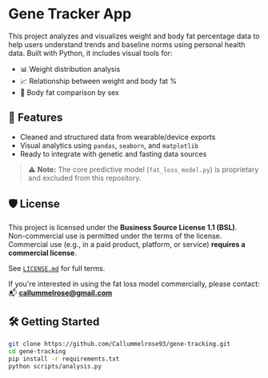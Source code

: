 # Gene Tracker App

This project analyzes and visualizes weight and body fat percentage data to help users understand trends and baseline norms using personal health data. Built with Python, it includes visual tools for:

- 📊 Weight distribution analysis
- 📈 Relationship between weight and body fat %
- 🚻 Body fat comparison by sex

## 🚀 Features

- Cleaned and structured data from wearable/device exports
- Visual analytics using `pandas`, `seaborn`, and `matplotlib`
- Ready to integrate with genetic and fasting data sources

> ⚠️ **Note:** The core predictive model (`fat_loss_model.py`) is proprietary and excluded from this repository.

## 🛡 License

This project is licensed under the **Business Source License 1.1 (BSL)**.  
Non-commercial use is permitted under the terms of the license.  
Commercial use (e.g., in a paid product, platform, or service) **requires a commercial license**.

See [`LICENSE.md`](LICENSE.md) for full terms.

If you're interested in using the fat loss model commercially, please contact:
📬 **callummelrose@gmail.com**

## 🛠 Getting Started

```bash
git clone https://github.com/Callummelrose93/gene-tracking.git
cd gene-tracking
pip install -r requirements.txt
python scripts/analysis.py

